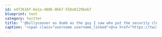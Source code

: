 ```yaml
---
id: e4f2616f-6e1a-480b-86b7-558a9129beb7
blueprint: text
category: twitter
title: "'@billycoover as dumb as the guy I saw who put the security club on the steering wheel of his truck after driving onto the ferry."
caption: '<span class="username username_linked">@<a href="https://twitter.com/billycoover" title="Billy Coover">billycoover</a></span> as dumb as the guy I saw who put the security club on the steering wheel of his truck after driving onto the ferry.'
---
```

